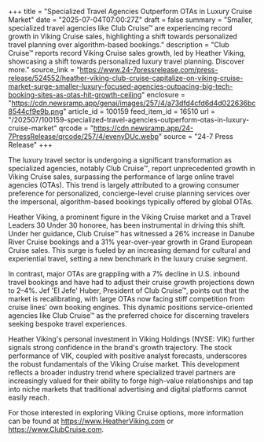 +++
title = "Specialized Travel Agencies Outperform OTAs in Luxury Cruise Market"
date = "2025-07-04T07:00:27Z"
draft = false
summary = "Smaller, specialized travel agencies like Club Cruise™ are experiencing record growth in Viking Cruise sales, highlighting a shift towards personalized travel planning over algorithm-based bookings."
description = "Club Cruise™ reports record Viking Cruise sales growth, led by Heather Viking, showcasing a shift towards personalized luxury travel planning. Discover more."
source_link = "https://www.24-7pressrelease.com/press-release/524552/heather-viking-club-cruise-capitalize-on-viking-cruise-market-surge-smaller-luxury-focused-agencies-outpacing-big-tech-booking-sites-as-otas-hit-growth-ceiling"
enclosure = "https://cdn.newsramp.app/genai/images/257/4/a73dfd4cfd6d4d022636bc8544cf9e9b.png"
article_id = 100159
feed_item_id = 16510
url = "/202507/100159-specialized-travel-agencies-outperform-otas-in-luxury-cruise-market"
qrcode = "https://cdn.newsramp.app/24-7PressRelease/qrcode/257/4/evenyDUc.webp"
source = "24-7 Press Release"
+++

<p>The luxury travel sector is undergoing a significant transformation as specialized agencies, notably Club Cruise™, report unprecedented growth in Viking Cruise sales, surpassing the performance of large online travel agencies (OTAs). This trend is largely attributed to a growing consumer preference for personalized, concierge-level cruise planning services over the impersonal, algorithm-based bookings typically offered by global OTAs.</p><p>Heather Viking, a prominent figure in the Viking Cruise market and a Travel Leaders 30 Under 30 honoree, has been instrumental in driving this shift. Under her guidance, Club Cruise™ has witnessed a 26% increase in Danube River Cruise bookings and a 31% year-over-year growth in Grand European Cruise sales. This surge is fueled by an increasing demand for cultural and experiential travel, setting a new benchmark in the luxury cruise segment.</p><p>In contrast, major OTAs are grappling with a 7% decline in U.S. inbound travel bookings and have had to adjust their cruise growth projections down to 2–4%. Jef 'El Jefe' Huber, President of Club Cruise™, points out that the market is recalibrating, with large OTAs now facing stiff competition from cruise lines' own booking engines. This dynamic positions service-oriented agencies like Club Cruise™ as the preferred choice for discerning travelers seeking bespoke travel experiences.</p><p>Heather Viking's personal investment in Viking Holdings (NYSE: VIK) further signals strong confidence in the brand's growth trajectory. The stock performance of VIK, coupled with positive analyst forecasts, underscores the robust fundamentals of the Viking Cruise market. This development reflects a broader industry trend where specialized travel partners are increasingly valued for their ability to forge high-value relationships and tap into niche markets that traditional advertising and digital platforms cannot easily reach.</p><p>For those interested in exploring Viking Cruise options, more information can be found at <a href='https://www.HeatherViking.com' rel='nofollow' target='_blank'>https://www.HeatherViking.com</a> or <a href='https://www.ClubCruise.com' rel='nofollow' target='_blank'>https://www.ClubCruise.com</a>.</p>